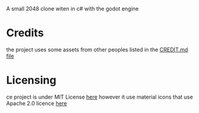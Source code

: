 A small 2048 clone witen in c# with the godot engine

# Credits

the project uses some assets from other peoples
listed in the [CREDIT.md file](https://github.com/Joachim-barre/2048/blob/master/CREDIT.md)

# Licensing

ce project is under MIT License [here](https://github.com/Joachim-barre/2048/blob/master/LICENSE) however it use material icons that use Apache 2.0 licence [here](https://github.com/Joachim-barre/2048/blob/master/assets/images/material%20icons/LICENSE)
